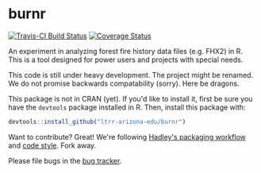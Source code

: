 # burnr

[![Travis-CI Build Status](https://travis-ci.org/ltrr-arizona-edu/burnr.svg?branch=master)](https://travis-ci.org/ltrr-arizona-edu/burnr)
[![Coverage Status](https://coveralls.io/repos/ltrr-arizona-edu/burnr/badge.svg)](https://coveralls.io/r/ltrr-arizona-edu/burnr)

An experiment in analyzing forest fire history data files (e.g. FHX2) in R. This is a tool designed for power users and projects with special needs.

This code is still under heavy development. The project might be renamed. We do not promise backwards compatability (sorry). Here be dragons.

This package is not in CRAN (yet). If you'd like to install it, first be sure you have the `devtools` package installed in R. Then, install this package with:

```R
devtools::install_github("ltrr-arizona-edu/burnr")
```

Want to contribute? Great! We're following [Hadley's packaging workflow](http://r-pkgs.had.co.nz/) and [code style](http://adv-r.had.co.nz/Style.html). Fork away.

Please file bugs in the [bug tracker](https://github.com/ltrr-arizona-edu/burnr/issues).
